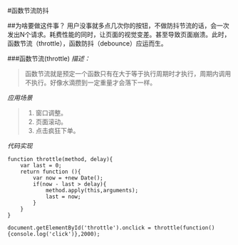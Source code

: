 #函数节流防抖

##为啥要做这件事？
用户没事就多点几次你的按钮，不做防抖节流的话，会一次发出N个请求。耗费性能的同时，让页面的视觉变差。甚至导致页面崩溃。此时，函数节流（throttle），函数防抖（debounce）应运而生。

###函数节流(throttle)
*描述：* 
>函数节流就是预定一个函数只有在大于等于执行周期时才执行，周期内调用不执行。好像水滴攒到一定重量才会落下一样。

*应用场景*
>1. 窗口调整。
>2. 页面滚动。
>3. 点击疯狂下单。

*代码实现*
```
function throttle(method, delay){
    var last = 0;
    return function (){
        var now = +new Date();
        if(now - last > delay){
            method.apply(this,arguments);
            last = now;
        }
    }
}

document.getElementById('throttle').onclick = throttle(function(){console.log('click')},2000);
```

















